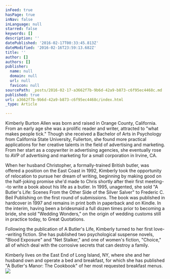 ```yaml
---
inFeed: true
hasPage: true
inNav: false
inLanguage: null
starred: false
keywords: []
description: ''
datePublished: '2016-02-17T00:33:45.813Z'
dateModified: '2016-02-16T23:59:13.682Z'
title: ''
author: []
authors: []
publisher:
  name: null
  domain: null
  url: null
  favicon: null
sourcePath: _posts/2016-02-17-a3662f7b-9b6d-42a9-b873-c6f95ec4468c.md
published: true
url: a3662f7b-9b6d-42a9-b873-c6f95ec4468c/index.html
_type: Article

---
```

Kimberly Burton Allen was born and raised in Orange County, California. From an early age she was a prolific reader and writer, attracted to "what makes people tick." Though she received a Bachelor of Arts in Psychology from California State University, Fullerton, she found more practical applications for her creative talents in the field of advertising and marketing. From her start as a copywriter in advertising agencies, she eventually rose to AVP of advertising and marketing for a small corporation in Irvine, CA.

When her husband Christopher, a formally-trained British butler, was offered a position on the East Coast in 1992, Kimberly took the opportunity of relocation to pursue her dream of writing, beginning by making good on the half-joking promise she'd made to Chris shortly after their first meeting--to write a book about his life as a butler. In 1995, unagented, she sold "A Butler's Life: Scenes From the Other Side of the Silver Salver" to Frederic C. Beil Publishing on the first round of submissions. The book was published in hardcover in 1997 and remains in print both in paperback and on Kindle. In the interim, having been a bridesmaid a full dozen times prior to becoming a bride, she sold "Wedding Wonders," on the origin of wedding customs still in practice today, to Great Quotations.

Following the publication of A Butler's Life, Kimberly turned to her first love--writing fiction. She has published two psychological suspense novels, "Blood Exposure" and "Net Stalker," and one of women's fiction, "Choice," all of which deal with the corrosive secrets that can destroy a family.

Kimberly lives on the East End of Long Island, NY, where she and her husband own and operate a bed and breakfast, for which she has published "A Butler's Manor: The Cookbook" of her most requested breakfast menus.
![](https://the-grid-user-content.s3-us-west-2.amazonaws.com/a5095115-0940-4122-8cd6-d26d210c7be2.jpg)